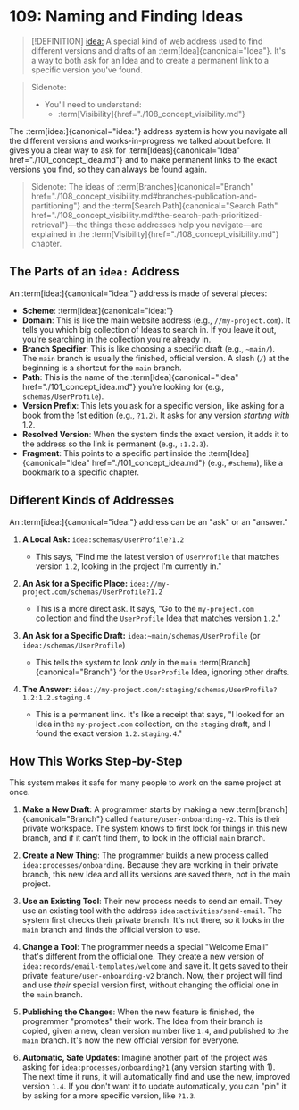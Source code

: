 # 109: Naming and Finding Ideas

> [!DEFINITION] [idea:](../../acts/000_glossary.md)
> A special kind of web address used to find different versions and drafts of an :term[Idea]{canonical="Idea"}. It's a way to both ask for an Idea and to create a permanent link to a specific version you've found.

> Sidenote:
> - You'll need to understand:
>   - :term[Visibility]{href="./108_concept_visibility.md"}

The :term[idea:]{canonical="idea:"} address system is how you navigate all the different versions and works-in-progress we talked about before. It gives you a clear way to ask for :term[Ideas]{canonical="Idea" href="./101_concept_idea.md"} and to make permanent links to the exact versions you find, so they can always be found again.

> Sidenote:
> The ideas of :term[Branches]{canonical="Branch" href="./108_concept_visibility.md#branches-publication-and-partitioning"} and the :term[Search Path]{canonical="Search Path" href="./108_concept_visibility.md#the-search-path-prioritized-retrieval"}—the things these addresses help you navigate—are explained in the :term[Visibility]{href="./108_concept_visibility.md"} chapter.

## The Parts of an `idea:` Address

An :term[idea:]{canonical="idea:"} address is made of several pieces:

- **Scheme**: :term[idea:]{canonical="idea:"}
- **Domain**: This is like the main website address (e.g., `//my-project.com`). It tells you which big collection of Ideas to search in. If you leave it out, you're searching in the collection you're already in.
- **Branch Specifier**: This is like choosing a specific draft (e.g., `~main/`). The `main` branch is usually the finished, official version. A slash (`/`) at the beginning is a shortcut for the `main` branch.
- **Path**: This is the name of the :term[Idea]{canonical="Idea" href="./101_concept_idea.md"} you're looking for (e.g., `schemas/UserProfile`).
- **Version Prefix**: This lets you ask for a specific version, like asking for a book from the 1st edition (e.g., `?1.2`). It asks for any version *starting with* 1.2.
- **Resolved Version**: When the system finds the exact version, it adds it to the address so the link is permanent (e.g., `:1.2.3`).
- **Fragment**: This points to a specific part inside the :term[Idea]{canonical="Idea" href="./101_concept_idea.md"} (e.g., `#schema`), like a bookmark to a specific chapter.

## Different Kinds of Addresses

An :term[idea:]{canonical="idea:"} address can be an "ask" or an "answer."

1.  **A Local Ask:** `idea:schemas/UserProfile?1.2`
    - This says, "Find me the latest version of `UserProfile` that matches version `1.2`, looking in the project I'm currently in."

2.  **An Ask for a Specific Place:** `idea://my-project.com/schemas/UserProfile?1.2`
    - This is a more direct ask. It says, "Go to the `my-project.com` collection and find the `UserProfile` Idea that matches version `1.2`."

3.  **An Ask for a Specific Draft:** `idea:~main/schemas/UserProfile` (or `idea:/schemas/UserProfile`)
    - This tells the system to look *only* in the `main` :term[Branch]{canonical="Branch"} for the `UserProfile` Idea, ignoring other drafts.

4.  **The Answer:** `idea://my-project.com/:staging/schemas/UserProfile?1.2:1.2.staging.4`
    - This is a permanent link. It's like a receipt that says, "I looked for an Idea in the `my-project.com` collection, on the `staging` draft, and I found the exact version `1.2.staging.4`."

## How This Works Step-by-Step

This system makes it safe for many people to work on the same project at once.

1.  **Make a New Draft**: A programmer starts by making a new :term[branch]{canonical="Branch"} called `feature/user-onboarding-v2`. This is their private workspace. The system knows to first look for things in this new branch, and if it can't find them, to look in the official `main` branch.

2.  **Create a New Thing**: The programmer builds a new process called `idea:processes/onboarding`. Because they are working in their private branch, this new Idea and all its versions are saved there, not in the main project.

3.  **Use an Existing Tool**: Their new process needs to send an email. They use an existing tool with the address `idea:activities/send-email`. The system first checks their private branch. It's not there, so it looks in the `main` branch and finds the official version to use.

4.  **Change a Tool**: The programmer needs a special "Welcome Email" that's different from the official one. They create a new version of `idea:records/email-templates/welcome` and save it. It gets saved to their private `feature/user-onboarding-v2` branch. Now, their project will find and use *their* special version first, without changing the official one in the `main` branch.

5.  **Publishing the Changes**: When the new feature is finished, the programmer "promotes" their work. The Idea from their branch is copied, given a new, clean version number like `1.4`, and published to the `main` branch. It's now the new official version for everyone.

6.  **Automatic, Safe Updates**: Imagine another part of the project was asking for `idea:processes/onboarding?1` (any version starting with 1). The next time it runs, it will automatically find and use the new, improved version `1.4`. If you don't want it to update automatically, you can "pin" it by asking for a more specific version, like `?1.3`.